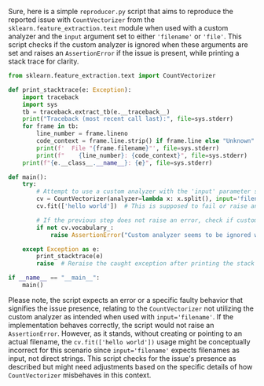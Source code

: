 Sure, here is a simple `reproducer.py` script that aims to reproduce the reported issue with `CountVectorizer` from the `sklearn.feature_extraction.text` module when used with a custom analyzer and the `input` argument set to either `'filename'` or `'file'`. This script checks if the custom analyzer is ignored when these arguments are set and raises an `AssertionError` if the issue is present, while printing a stack trace for clarity.

```python
from sklearn.feature_extraction.text import CountVectorizer

def print_stacktrace(e: Exception):
    import traceback
    import sys
    tb = traceback.extract_tb(e.__traceback__)
    print("Traceback (most recent call last):", file=sys.stderr)
    for frame in tb:
        line_number = frame.lineno
        code_context = frame.line.strip() if frame.line else "Unknown"
        print(f'  File "{frame.filename}"', file=sys.stderr)
        print(f"    {line_number}: {code_context}", file=sys.stderr)
    print(f"{e.__class__.__name__}: {e}", file=sys.stderr)

def main():
    try:
        # Attempt to use a custom analyzer with the 'input' parameter set to 'filename'
        cv = CountVectorizer(analyzer=lambda x: x.split(), input='filename')
        cv.fit(['hello world'])  # This is supposed to fail or raise an error if the issue is present

        # If the previous step does not raise an error, check if custom analyzer was ignored
        if not cv.vocabulary_:
            raise AssertionError("Custom analyzer seems to be ignored when 'input' parameter is set.")

    except Exception as e:
        print_stacktrace(e)
        raise  # Reraise the caught exception after printing the stack trace

if __name__ == "__main__":
    main()
```

Please note, the script expects an error or a specific faulty behavior that signifies the issue presence, relating to the `CountVectorizer` not utilizing the custom analyzer as intended when used with `input='filename'`. If the implementation behaves correctly, the script would not raise an `AssertionError`. However, as it stands, without creating or pointing to an actual filename, the `cv.fit(['hello world'])` usage might be conceptually incorrect for this scenario since `input='filename'` expects filenames as input, not direct strings. This script checks for the issue's presence as described but might need adjustments based on the specific details of how `CountVectorizer` misbehaves in this context.